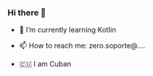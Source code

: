### Hi there 👋







- 🌱 I’m currently learning Kotlin



- 📫 How to reach me: zero.soporte@....
- 🇨🇺 I am Cuban


